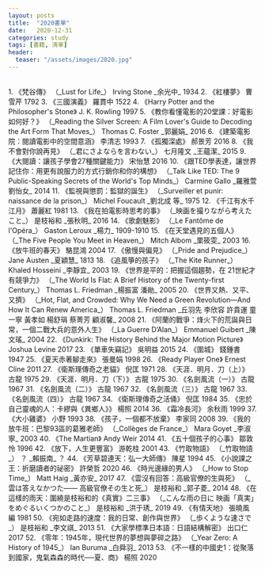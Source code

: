 ```yaml
---
layout: posts
title:  "2020書單"
date:   2020-12-31
categories: study
tags: [書籍, 清單]
header: 
  teaser: "/assets/images/2020.jpg"
---
```

<br>
1. 《梵谷傳》 （_Lust for Life_） Irving Stone _余光中_ 1934
2. 《紅樓夢》 曹雪芹 1792
3. 《三國演義》 羅貫中 1522
4. 《Harry Potter and the Philosopher's Stone》 J. K. Rowling 1997
5. 《教你看懂電影的20堂課：好電影如何好？》 （_Reading the Silver Screen: A Film Lover's Guide to Decoding the Art Form That Moves_） Thomas C. Foster _郭麗娟_ 2016
6. 《建築電影院：閱讀電影中的空間意涵》 李清志 1993
7. 《孤獨深處》 郝景芳 2016
8. 《我不會對你說再見》 （_君にさよならを言わない_） 七月隆文 _王蘊潔_ 2015
9. 《大閱讀：讓孩子學會27種關鍵能力》 宋怡慧 2016
10. 《跟TED學表達，讓世界記住你：用更有說服力的方式行銷你和你的構想》 （_Talk Like TED: The 9 Public-Speaking Secrets of the World's Top Minds_） Carmine Gallo _羅雅萱 劉怡女_ 2014
11. 《監視與懲罰：監獄的誕生》 （_Surveiller et punir: naissance de la prison_） Michel Foucault _劉北成 等_ 1975
12. 《千江有水千江月》 蕭麗紅 1981
13. 《我在拍電影時思考的事》 （_映画を撮りながら考えたこと_） 是枝裕和 _張秋明_ 2016
14. 《歌劇魅影》 （_Le Fantôme de l'Opéra_） Gaston Leroux _楊力_ 1909-1910
15. 《在天堂遇見的五個人》 （_The Five People You Meet in Heaven_） Mitch Albom _栗筱雯_ 2003
16. 《放牛班的春天》 駱昆鴻 2004
17. 《傲慢與偏見》 （_Pride and Prejudice_） Jane Austen _夏穎慧_ 1813
18. 《追風箏的孩子》 （_The Kite Runner_） Khaled Hosseini _李靜宜_ 2003
19. 《世界是平的：把握這個趨勢，在 21世紀才有競爭力》 （_The World Is Flat: A Brief History of the Twenty-first Century_） Thomas L. Friedman _楊振富 潘勛_ 2005
20. 《世界又熱、又平、又擠》 （_Hot, Flat, and Crowded: Why We Need a Green Revolution—And How It Can Renew America_） Thomas L. Friedman _丘羽先 李欣容 許貴運 童一寧 黃孝如 楊舒琄 蔡菁芳 顧淑馨_ 2008
21. 《阿蘭的戰爭：烽火下的荒誕與日常，一個二戰大兵的意外人生》 （_La Guerre D’Alan_） Emmanuel Guibert _陳文瑤_ 2004
22. 《Dunkirk: The History Behind the Major Motion Picture》 Joshua Levine 2017
23. 《單車失竊記》 吳明益 2015
24. 《圍城》 錢鍾書 1947
25. 《夏天赤著腳走來》 張曼娟 1998
26. 《Ready Player One》 Ernest Cline 2011
27. 《衛斯理傳奇之老貓》 倪匡 1971
28. 《天涯．明月．刀（上）》 古龍 1975
29. 《天涯．明月．刀（下）》 古龍 1975
30. 《名劍風流（一）》 古龍 1967
31. 《名劍風流（二）》 古龍 1967
32. 《名劍風流（三）》 古龍 1967
33. 《名劍風流（四）》 古龍 1967
34. 《衛斯理傳奇之活俑》 倪匡 1984
35. 《忠於自己靈魂的人：卡繆與《異鄉人》》 楊照 2014
36. 《霜冷長河》 余秋雨 1999
37. 《大小雞婆》 小野 1993
38. 《孩子，一個都不放棄》 李家同 2008
39. 《我的放牛班：巴黎93區的葛雅老師》 （_Collèges de France_） Mara Goyet _李淑寧_ 2003
40. 《The Martian》 Andy Weir 2014
41. 《五十個孩子的心事》 鄒敦怜 1996
42. 《放下，人生更豐富》 游乾桂 2001
43. 《竹取物語》 （_竹取物語_） ？ _賴振南_ ？
44. 《芳草碧連天：弘一大師傳》 陳星 1994
45. 《小說課之王：折磨讀者的祕密》 許榮哲 2020
46. 《時光邊緣的男人》 （_How to Stop Time_） Matt Haig _黃亦安_ 2017
47. 《雲沒有回答：高級官僚的生與死》 （_雲は答えなかつた—— 高級官僚その生と死_） 是枝裕和 _郭子菱_ 2014
48. 《在這樣的雨天：圍繞是枝裕和的《真實》二三事》 （_こんな雨の日に 映画「真実」をめぐるいくつかのこと_） 是枝裕和 _洪于琇_ 2019
49. 《有情天地》 張曉風 編 1981
50. 《宛如走路的速度：我的日常、創作與世界》 （_歩くような速さで_） 是枝裕和 _李文祺_ 2013
51. 《大家學標準日本語：日語結構解密》 出口仁 2017
52. 《零年：1945年，現代世界的夢想與夢碎之路》 （_Year Zero: A History of 1945_） Ian Buruma _白舜羽_ 2013
53. 《不一樣的中國史1：從聚落到國家，鬼氣森森的時代──夏、商》 楊照 2020
